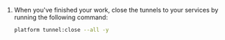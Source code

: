 1.  When you've finished your work, close the tunnels to your services by running the following command:

    ```bash
    platform tunnel:close --all -y
    ```
